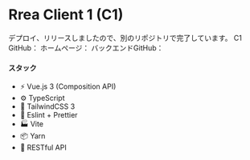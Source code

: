 # Rrea Client 1 (C1)

デプロイ、リリースしましたので、別のリポジトリで完了しています。
C1 GitHub：
ホームページ：
バックエンドGitHub：

#### スタック

+ ⚡️ Vue.js 3 (Composition API)
+ ⚙️ TypeScript
+ 🎨 TailwindCSS 3
+ 📑 Eslint + Prettier
+ 🏭 Vite
+ 📦 Yarn
+ 🔺 RESTful API
